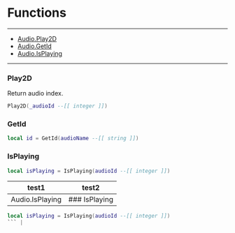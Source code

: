 # Functions

---

- [Audio.Play2D](#play2D)
- [Audio.GetId](#getId)
- [Audio.IsPlaying](#isPlaying)

---

### Play2D
Return audio index.

```lua
Play2D(_audioId --[[ integer ]])
```

### GetId

```lua
local id = GetId(audioName --[[ string ]])
```

### IsPlaying

```lua
local isPlaying = IsPlaying(audioId --[[ integer ]])
```

| test1 | test2 |
|:--:|:-----------:|
| Audio.IsPlaying | ### IsPlaying

```lua
local isPlaying = IsPlaying(audioId --[[ integer ]])
``` |
